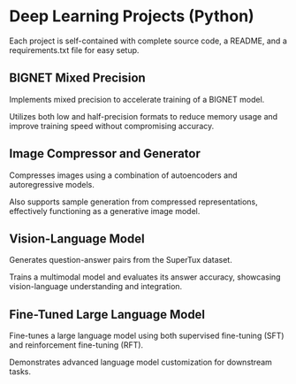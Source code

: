 # Deep Learning Projects (Python)
Each project is self-contained with complete source code, a README, and a requirements.txt file for easy setup.

## BIGNET Mixed Precision
Implements mixed precision to accelerate training of a BIGNET model.

Utilizes both low and half-precision formats to reduce memory usage and improve training speed without compromising accuracy.

## Image Compressor and Generator
Compresses images using a combination of autoencoders and autoregressive models.

Also supports sample generation from compressed representations, effectively functioning as a generative image model.

## Vision-Language Model
Generates question-answer pairs from the SuperTux dataset.

Trains a multimodal model and evaluates its answer accuracy, showcasing vision-language understanding and integration.

## Fine-Tuned Large Language Model
Fine-tunes a large language model using both supervised fine-tuning (SFT) and reinforcement fine-tuning (RFT).

Demonstrates advanced language model customization for downstream tasks.
